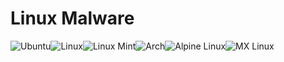 # Linux Malware
![Ubuntu](https://img.shields.io/badge/Ubuntu-E95420?style=for-the-badge&logo=ubuntu&logoColor=white)![Linux](https://img.shields.io/badge/Linux-FCC624?style=for-the-badge&logo=linux&logoColor=black)![Linux Mint](https://img.shields.io/badge/Linux%20Mint-87CF3E?style=for-the-badge&logo=Linux%20Mint&logoColor=white)![Arch](https://img.shields.io/badge/Arch%20Linux-1793D1?logo=arch-linux&logoColor=fff&style=for-the-badge)![Alpine Linux](https://img.shields.io/badge/Alpine_Linux-%230D597F.svg?style=for-the-badge&logo=alpine-linux&logoColor=white)![MX Linux](https://img.shields.io/badge/-MX%20Linux-%23000000?style=for-the-badge&logo=MXlinux&logoColor=white)
